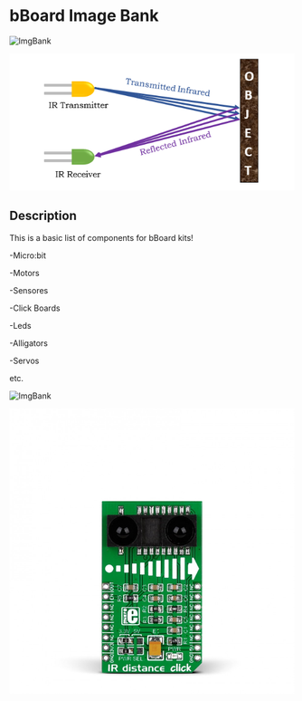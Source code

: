 # bBoard Image Bank

![ImgBank]("docs/static/mb/projects/bboard-tutorials/bBoard_Cards/ImgBank/ImgBank_png.jpg?raw=true "ImgBank")

![Magic](https://github.com/Brilliant-Labs/bboard-tutorials-v3/blob/master/ir-distance/IRpic.png?raw=true "A magician's assistant")

## Description

This is a basic list of components
for bBoard kits!

-Micro:bit

-Motors

-Sensores

-Click Boards

-Leds

-Alligators

-Servos 

etc.

![ImgBank](https://github.com/Brilliant-Labs/bboard-tutorials/bBoard_Cards/ImgBank/ImgBank_jpg.jpg?raw=true "ImgBank")

![IR Distance Click](https://github.com/Brilliant-Labs/bboard-tutorials-v3/blob/master/ir-distance/ir-distance-click.jpg?raw=true "IR DISTANCE Click")


